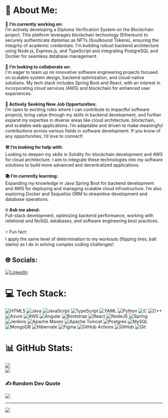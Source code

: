 # 💫 About Me:
🚀 **I’m currently working on:** <br>I’m actively developing a Diploma Verification System on the Blockchain project. This platform leverages blockchain technology (Ethereum) to securely authenticate diplomas as NFTs (Soulbound Tokens), ensuring the integrity of academic credentials. I’m building robust backend architecture using Node.js, Express.js, and TypeScript and integrating PostgreSQL and Docker for seamless database management.<br><br>🤝 **I’m looking to collaborate on:** <br>I'm eager to team up on innovative software engineering projects focused on scalable system design, backend optimization, and cloud-native solutions. My tech stack includes Spring Boot and React, with an interest in incorporating cloud services (AWS) and blockchain for enhanced user experiences.<br><br> **💼 Actively Seeking New Job Opportunities:** <br>I’m open to exciting roles where I can contribute to impactful software projects, bring value through my skills in backend development, and further expand my expertise in diverse areas like cloud architecture, blockchain, and scalable web applications. I’m adaptable and driven to make meaningful contributions across various fields in software development. If you know of any opportunities, I’d love to connect!<br><br> **🛠️ I’m looking for help with:** <br>Looking to deepen my skills in Solidity for blockchain development and AWS for cloud architecture. I aim to integrate these technologies into my software solutions to build more advanced and decentralized applications.<br><br> **📚 I’m currently learning:** <br>Expanding my knowledge in Java Spring Boot for backend development and AWS for deploying and managing scalable cloud infrastructure. I’m also exploring Docker and Sequelize ORM to streamline development and database operations.<br><br> **💡 Ask me about:** <br>Full-stack development, optimizing backend performance, working with relational and NoSQL databases, and software engineering best practices.<br><br>⚡ Fun fact:<br>I apply the same level of determination to my workouts (flipping tires, ball slams) as I do in solving complex coding challenges!


## 🌐 Socials:
[![LinkedIn](https://img.shields.io/badge/LinkedIn-%230077B5.svg?logo=linkedin&logoColor=white)](https://linkedin.com/in/kareemabdose) 

# 💻 Tech Stack:
![HTML5](https://img.shields.io/badge/html5-%23E34F26.svg?style=for-the-badge&logo=html5&logoColor=white) ![Java](https://img.shields.io/badge/java-%23ED8B00.svg?style=for-the-badge&logo=openjdk&logoColor=white) ![JavaScript](https://img.shields.io/badge/javascript-%23323330.svg?style=for-the-badge&logo=javascript&logoColor=%23F7DF1E) ![TypeScript](https://img.shields.io/badge/typescript-%23007ACC.svg?style=for-the-badge&logo=typescript&logoColor=white) ![YAML](https://img.shields.io/badge/yaml-%23ffffff.svg?style=for-the-badge&logo=yaml&logoColor=151515) ![Python](https://img.shields.io/badge/python-3670A0?style=for-the-badge&logo=python&logoColor=ffdd54) ![C](https://img.shields.io/badge/c-%2300599C.svg?style=for-the-badge&logo=c&logoColor=white) ![C++](https://img.shields.io/badge/c++-%2300599C.svg?style=for-the-badge&logo=c%2B%2B&logoColor=white) ![Azure](https://img.shields.io/badge/azure-%230072C6.svg?style=for-the-badge&logo=microsoftazure&logoColor=white) ![AWS](https://img.shields.io/badge/AWS-%23FF9900.svg?style=for-the-badge&logo=amazon-aws&logoColor=white) ![Angular](https://img.shields.io/badge/angular-%23DD0031.svg?style=for-the-badge&logo=angular&logoColor=white) ![Bootstrap](https://img.shields.io/badge/bootstrap-%238511FA.svg?style=for-the-badge&logo=bootstrap&logoColor=white) ![React](https://img.shields.io/badge/react-%2320232a.svg?style=for-the-badge&logo=react&logoColor=%2361DAFB) ![NodeJS](https://img.shields.io/badge/node.js-6DA55F?style=for-the-badge&logo=node.js&logoColor=white) ![Spring](https://img.shields.io/badge/spring-%236DB33F.svg?style=for-the-badge&logo=spring&logoColor=white) ![Jenkins](https://img.shields.io/badge/jenkins-%232C5263.svg?style=for-the-badge&logo=jenkins&logoColor=white) ![Apache Maven](https://img.shields.io/badge/Apache%20Maven-C71A36?style=for-the-badge&logo=Apache%20Maven&logoColor=white) ![Apache Tomcat](https://img.shields.io/badge/apache%20tomcat-%23F8DC75.svg?style=for-the-badge&logo=apache-tomcat&logoColor=black) ![Postgres](https://img.shields.io/badge/postgres-%23316192.svg?style=for-the-badge&logo=postgresql&logoColor=white) ![MySQL](https://img.shields.io/badge/mysql-4479A1.svg?style=for-the-badge&logo=mysql&logoColor=white) ![MongoDB](https://img.shields.io/badge/MongoDB-%234ea94b.svg?style=for-the-badge&logo=mongodb&logoColor=white) ![Hibernate](https://img.shields.io/badge/Hibernate-59666C?style=for-the-badge&logo=Hibernate&logoColor=white) ![Figma](https://img.shields.io/badge/figma-%23F24E1E.svg?style=for-the-badge&logo=figma&logoColor=white) ![GitHub Actions](https://img.shields.io/badge/github%20actions-%232671E5.svg?style=for-the-badge&logo=githubactions&logoColor=white) ![GitHub](https://img.shields.io/badge/github-%23121011.svg?style=for-the-badge&logo=github&logoColor=white) ![Git](https://img.shields.io/badge/git-%23F05033.svg?style=for-the-badge&logo=git&logoColor=white)
# 📊 GitHub Stats:
![](https://github-readme-streak-stats.herokuapp.com/?user=kareemabdose&theme=dark&hide_border=false)<br/>
![](https://github-readme-stats.vercel.app/api/top-langs/?username=kareemabdose&theme=dark&hide_border=false&include_all_commits=true&count_private=false&layout=compact)

### ✍️ Random Dev Quote
![](https://quotes-github-readme.vercel.app/api?type=horizontal&theme=radical)

---
[![](https://visitcount.itsvg.in/api?id=kareemabdose&icon=0&color=0)](https://visitcount.itsvg.in)

<!-- Proudly created with GPRM ( https://gprm.itsvg.in ) -->
